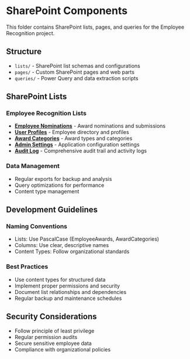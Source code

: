 # SharePoint Components

This folder contains SharePoint lists, pages, and queries for the Employee Recognition project.

## Structure

- `lists/` - SharePoint list schemas and configurations
- `pages/` - Custom SharePoint pages and web parts
- `queries/` - Power Query and data extraction scripts

## SharePoint Lists

### Employee Recognition Lists
- **[Employee Nominations](./lists/employee-nominations.md)** - Award nominations and submissions
- **[User Profiles](./lists/user-profiles.md)** - Employee directory and profiles
- **[Award Categories](./lists/award-categories.md)** - Award types and categories
- **[Admin Settings](./lists/admin-settings.md)** - Application configuration settings
- **[Audit Log](./lists/audit-log.md)** - Comprehensive audit trail and activity logs

### Data Management
- Regular exports for backup and analysis
- Query optimizations for performance
- Content type management

## Development Guidelines

### Naming Conventions
- Lists: Use PascalCase (EmployeeAwards, AwardCategories)
- Columns: Use clear, descriptive names
- Content Types: Follow organizational standards

### Best Practices
- Use content types for structured data
- Implement proper permissions and security
- Document list relationships and dependencies
- Regular backup and maintenance schedules

## Security Considerations
- Follow principle of least privilege
- Regular permission audits
- Secure sensitive employee data
- Compliance with organizational policies
